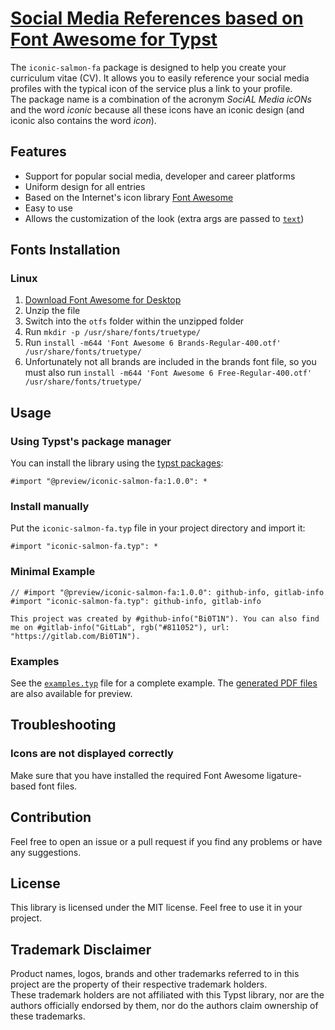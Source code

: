 # [Social Media References based on Font Awesome for Typst](https://github.com/Bi0T1N/typst-iconic-salmon-fa)
The `iconic-salmon-fa` package is designed to help you create your curriculum vitae (CV). It allows you to easily reference your social media profiles with the typical icon of the service plus a link to your profile.  
The package name is a combination of the acronym *SociAL Media icONs* and the word *iconic* because all these icons have an iconic design (and iconic also contains the word *icon*).

## Features
- Support for popular social media, developer and career platforms
- Uniform design for all entries
- Based on the Internet's icon library [Font Awesome](https://fontawesome.com/)
- Easy to use
- Allows the customization of the look (extra args are passed to [`text`](https://typst.app/docs/reference/text/text/))

## Fonts Installation
### Linux
1. [Download Font Awesome for Desktop](https://fontawesome.com/download)
2. Unzip the file
3. Switch into the `otfs` folder within the unzipped folder
4. Run `mkdir -p /usr/share/fonts/truetype/`
5. Run `install -m644 'Font Awesome 6 Brands-Regular-400.otf' /usr/share/fonts/truetype/`
6. Unfortunately not all brands are included in the brands font file, so you must also run `install -m644 'Font Awesome 6 Free-Regular-400.otf' /usr/share/fonts/truetype/`

## Usage
### Using Typst's package manager
You can install the library using the [typst packages](https://github.com/typst/packages):
```typst
#import "@preview/iconic-salmon-fa:1.0.0": *
```

### Install manually
Put the `iconic-salmon-fa.typ` file in your project directory and import it:
```typst
#import "iconic-salmon-fa.typ": *
```

### Minimal Example
```typst
// #import "@preview/iconic-salmon-fa:1.0.0": github-info, gitlab-info
#import "iconic-salmon-fa.typ": github-info, gitlab-info

This project was created by #github-info("Bi0T1N"). You can also find me on #gitlab-info("GitLab", rgb("#811052"), url: "https://gitlab.com/Bi0T1N").
```

### Examples
See the [`examples.typ`](examples/examples.typ) file for a complete example. The [generated PDF files](examples/) are also available for preview.

## Troubleshooting
### Icons are not displayed correctly
Make sure that you have installed the required Font Awesome ligature-based font files.

## Contribution
Feel free to open an issue or a pull request if you find any problems or have any suggestions.

## License
This library is licensed under the MIT license. Feel free to use it in your project.

## Trademark Disclaimer
Product names, logos, brands and other trademarks referred to in this project are the property of their respective trademark holders.  
These trademark holders are not affiliated with this Typst library, nor are the authors officially endorsed by them, nor do the authors claim ownership of these trademarks.
